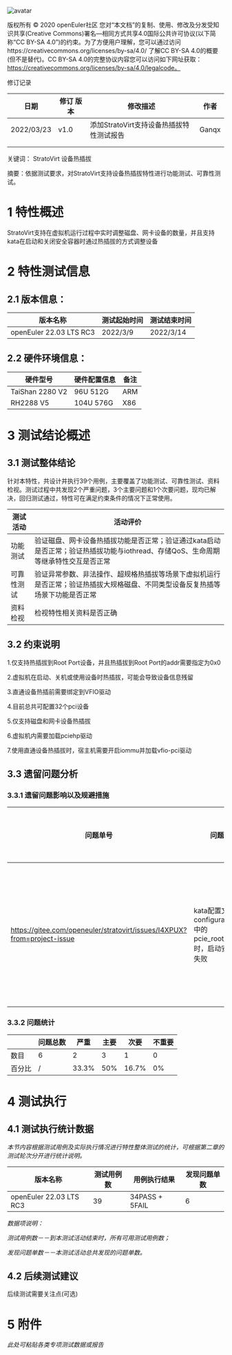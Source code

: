 ![avatar](../images/openEuler.png)

版权所有 © 2020  openEuler社区
 您对“本文档”的复制、使用、修改及分发受知识共享(Creative Commons)署名—相同方式共享4.0国际公共许可协议(以下简称“CC BY-SA 4.0”)的约束。为了方便用户理解，您可以通过访问https://creativecommons.org/licenses/by-sa/4.0/ 了解CC BY-SA 4.0的概要 (但不是替代)。CC BY-SA 4.0的完整协议内容您可以访问如下网址获取：https://creativecommons.org/licenses/by-sa/4.0/legalcode。

修订记录

| 日期 | 修订   版本 | 修改描述 | 作者 |
| ---- | ----------- | -------- | ---- |
|  2022/03/23    |   v1.0          |    添加StratoVirt支持设备热插拔特性测试报告    |    Ganqx  |
|      |             |          |      |
|      |             |          |      |

关键词： StratoVirt 设备热插拔

摘要：依据测试要求，对StratoVirt支持设备热插拔特性进行功能测试、可靠性测试。

# 1     特性概述

StratoVirt支持在虚拟机运行过程中实时调整磁盘、网卡设备的数量，并且支持kata在启动和关闭安全容器时通过热插拔的方式调整设备

# 2     特性测试信息

## 2.1 版本信息：
| 版本名称 | 测试起始时间 | 测试结束时间 |
| -------- | ------------ | ------------ |
| openEuler 22.03 LTS RC3 | 2022/3/9 | 2022/3/14 |

## 2.2 硬件环境信息：

| 硬件型号 | 硬件配置信息 | 备注 |
| -------- | ------------ | ---- |
| TaiShan 2280 V2 | 96U 512G | ARM |
| RH2288 V5 | 104U 576G | X86 |

# 3     测试结论概述

## 3.1   测试整体结论

针对本特性，共设计并执行39个用例，主要覆盖了功能测试、可靠性测试、资料检视。测试过程中共发现2个严重问题，3个主要问题和1个次要问题，现均已解决，回归测试通过，特性可在满足约束条件的情况下正常使用。


| 测试活动 | 活动评价 |
| -------- | -------- |
| 功能测试 | 验证磁盘、网卡设备热插拔功能是否正常；验证通过kata启动是否正常；验证热插拔功能与iothread、存储QoS、生命周期等继承特性交互是否正常 |
| 可靠性测试 | 验证异常参数、非法操作、超规格热插拔等场景下虚拟机运行是否正常；验证热插拔大规格磁盘、不同类型设备反复热插等场景下功能是否正常 |
| 资料检视 | 检视特性相关资料是否正确 |

## 3.2   约束说明

1.仅支持热插拔到Root Port设备，并且热插拔到Root Port的addr需要指定为0x0

2.虚拟机在启动、关机或使用设备时热插拔，可能会导致设备信息残留

3.直通设备热插前需要绑定到VFIO驱动

4.目前总共可配置32个pci设备

5.仅支持磁盘和网卡设备热插拔

6.虚拟机内需要加载pciehp驱动

7.使用直通设备热插拔时，宿主机需要开启iommu并加载vfio-pci驱动

## 3.3   遗留问题分析

### 3.3.1 遗留问题影响以及规避措施

| 问题单号 | 问题描述 | 问题级别 | 问题影响和规避措施 | 当前状态 |
| -------- | -------- | -------- | ------------------ | -------- |
| https://gitee.com/openeuler/stratovirt/issues/I4XPUX?from=project-issue | kata配置文件configuration.toml中的pcie_root_port≥16时，启动安全容器失败 | 主要 | kata启动安全容器无法配置超过15个设备，已提交补丁修复 |待办|

### 3.3.2 问题统计

|        | 问题总数 | 严重 | 主要 | 次要 | 不重要 |
| ------ | -------- | ---- | ---- | ---- | ------ |
| 数目   | 6 | 2 | 3    | 1 | 0 |
| 百分比 | / | 33.3% | 50% | 16.7% | 0% |

# 4     测试执行

## 4.1   测试执行统计数据

*本节内容根据测试用例及实际执行情况进行特性整体测试的统计，可根据第二章的测试轮次分开进行统计说明。*

| 版本名称 | 测试用例数 | 用例执行结果 | 发现问题单数 |
| -------- | ---------- | ------------ | ------------ |
| openEuler 22.03 LTS RC3 | 39 | 34PASS + 5FAIL | 6            |

*数据项说明：*

*测试用例数－－到本测试活动结束时，所有可用测试用例数；*

*发现问题单数－－本测试活动总共发现的问题单数。*

## 4.2   后续测试建议

后续测试需要关注点(可选)

# 5     附件

*此处可粘贴各类专项测试数据或报告*

 



 

 
